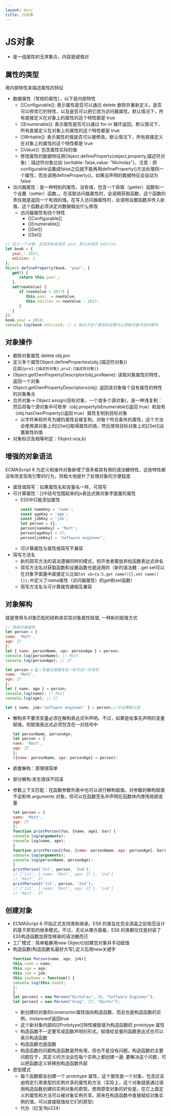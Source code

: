```yaml
---
layout: docs
title: JS对象
---
```


# JS对象

- 是一组属性的无序集合，内容是键值对

## 属性的类型

用内部特性来描述属性的特征

- 数据属性（常规的属性），以下是内部特性 
   - [[Configurable]]: 表示属性是否可以通过 delete 删除并重新定义，是否可以修改它的特性，以及是否可以把它改为访问器属性。默认情况下，所有直接定义在对象上的属性的这个特性都是 true
   - [[Enumerable]]: 表示属性是否可以通过 for-in 循环返回。默认情况下，所有直接定义在对象上的属性的这个特性都是 true
   - [[Writable]]: 表示属性的值是否可以被修改。默认情况下，所有直接定义在对象上的属性的这个特性都是 true
   - [[Value]]: 包含属性实际的值
   - 修改属性的数据特征用Object.defineProperty(object,property,描述符对象)：描述符对象比如 {writable: false,value: "Nicholas"}，注意：把configurable设置成false之后就不能再用defineProperty()方法处理同一个属性，而且调用defineProperty()，如果没声明的数据特征会自动为false
- 访问器属性：是一种特别的属性，没有值，包含一个获取（getter）函数和一个设置（setter）函数，。在读取访问器属性时，会调用获取函数，这个函数的责任就是返回一个有效的值。在写入访问器属性时，会调用设置函数并传入新值，这个函数必须决定对数据做出什么修改 
   -  访问器属性有四个特性 
      - [[Configurable]]
      - [[Enumerable]]
      - [[Get]]
      - [[Set]]

```js
// 定义一个对象，包含伪私有成员 year_和公共成员 edition
let book = {
   year_: 2017,
   edition: 1
};
Object.defineProperty(book, "year", {
   get() {
      return this.year_;
   },
   set(newValue) {
      if (newValue > 2017) {
         this.year_ = newValue;
         this.edition += newValue - 2017;
      }
   }
});
book.year = 2018;
console.log(book.edition); // 2 相当于这个属性的设置可以更新对象中别的属性
```

## 对象操作

- 删除对象属性 delete obj.pro
- 定义多个属性Object.defineProperties(obj,{描述符对象})  
   比如`{pro1:{描述符对象},pro2:{描述符对象}}`
- Object.getOwnPropertyDescriptor(obj,proName): 读取对象属性的特性，返回一个对象
- Object.getOwnPropertyDescriptors(obj): 返回该对象每个自有属性的特性的对象集合
- 合并对象-> Object.assign(目标对象，一个或多个源对象)，是一种浅复制：然后将每个源对象中可枚举（obj.propertyIsEnumerable()返回 true）和自有（obj.hasOwnProperty()返回 true）属性复制到目标对象 
   - 以字符串和符号为键的属性会被复制。对每个符合条件的属性，这个方法会使用源对象上的[[Get]]取得属性的值，然后使用目标对象上的[[Set]]设置属性的值
- 对象标识及相等判定：Object.is(a,b)

## 增强的对象语法

ECMAScript 6 为定义和操作对象新增了很多极其有用的语法糖特性，这些特性都没有改变现有引擎的行为，但极大地提升了处理对象的方便程度

- 属性值简写：如果属性名和变量名一样，可简写
- 可计算属性：[]中括号包围起来的js表达式做对象字面量的属性 
   - ES5中只能添加属性
      ```js
      const nameKey = 'name';
      const ageKey = 'age'; 
      const jobKey = 'job';
      let person = {};
      person[nameKey] = 'Matt';
      person[ageKey] = 27;
      person[jobKey] = 'Software engineer';
      ```
   - 可计算属性与属性值简写不兼容
- 简写方法名 
   - 新的简写方法的语法遵循同样的模式，但开发者要放弃给函数表达式命名
   - 简写方法名对获取函数和设置函数也是适用的（新的语法糖：get set可以在对象字面量中直接定义比如`let ob={a:5,get name(){},set name(){}};`中定义了name属性（访问器属性）的get和set函数）
   - 简写方法名与可计算属性键相互兼容

## 对象解构

就是使用与对象匹配的结构来实现对象属性赋值, 一种新的赋值方式

```js
// 使用对象解构
let person = {
name: 'Matt',
age: 27
};
let { name: personName, age: personAge } = person;
console.log(personName); // Matt
console.log(personAge); // 27 

let person = {//变量名跟属性名一样可进一步简写
name: 'Matt',
age: 27
};
let { name, age } = person;
console.log(name); // Matt
console.log(age); // 27 

let { name, job='Software engineer' } = person;//可设置默认值
```

- 解构并不要求变量必须在解构表达式中声明。不过，如果是给事先声明的变量赋值，则赋值表达式必须包含在一对括号中
   ```js
   let personName, personAge;
   let person = {
   name: 'Matt',
   age: 27
   };
   ({name: personName, age: personAge} = person);
   ```

- 嵌套解构：原理很简单
- 部分解构:发生错误不回滚
- 参数上下文匹配：在函数参数列表中也可以进行解构赋值。对参数的解构赋值不会影响 arguments 对象，但可以在函数签名中声明在函数体内使用局部变量
   ```js
   let person = {
   name: 'Matt',
   age: 27
   };
   function printPerson(foo, {name, age}, bar) {
   console.log(arguments);
   console.log(name, age);
   }
   function printPerson2(foo, {name: personName, age: personAge}, bar) {
   console.log(arguments);
   console.log(personName, personAge);
   }
   printPerson('1st', person, '2nd');
   // ['1st', { name: 'Matt', age: 27 }, '2nd']
   // 'Matt', 27
   printPerson2('1st', person, '2nd');
   // ['1st', { name: 'Matt', age: 27 }, '2nd']
   // 'Matt', 27
   ```

## 创建对象

- ECMAScript 6 开始正式支持类和继承。ES6 的类旨在完全涵盖之前规范设计的基于原型的继承模式。不过，无论从哪方面看，ES6 的类都仅仅是封装了 ES5构造函数加原型继承的语法糖而已
- 工厂模式：简单粗暴用new Object()创建空对象并手动赋值
- 构造函数(构造函数名最好大写),定义后用new关键字
   ```js
   function Person(name, age, job){
   this.name = name;
   this.age = age;
   this.job = job;
   this.sayName = function() {
   console.log(this.name);
   };
   }
   let person1 = new Person("Nicholas", 29, "Software Engineer");
   let person2 = new Person("Greg", 27, "Doctor");
   ```
   - 新创建的对象的constructor属性指向构造函数，而且也是构造函数的实例，instanceof返回true
   - 这个新对象内部的[[Prototype]]特性被赋值为构造函数的 prototype 属性
   - 构造函数不一定要写成函数声明的形式。赋值给变量的函数表达式也可以表示构造函数
   - 构造函数也是函数
   - 构造函数的问题构造函数虽然有用，但也不是没有问题。构造函数的主要问题在于，其定义的方法会在每个实例上都创建一遍: 要解决这个问题，可以把函数定义转移到构造函数外部
- 原型模式 
   - 每个函数都会创建一个 prototype 属性，这个属性是一个对象，包含应该由特定引用类型的实例共享的属性和方法（实际上，这个对象就是通过调用构造函数创建的实例对象的原型。使用原型对象的好处是，在它上面定义的属性和方法可以被对象实例共享。原来在构造函数中直接赋给对象实例的值，可以直接赋值给它们的原型）
   - 代办（红宝书p224）
